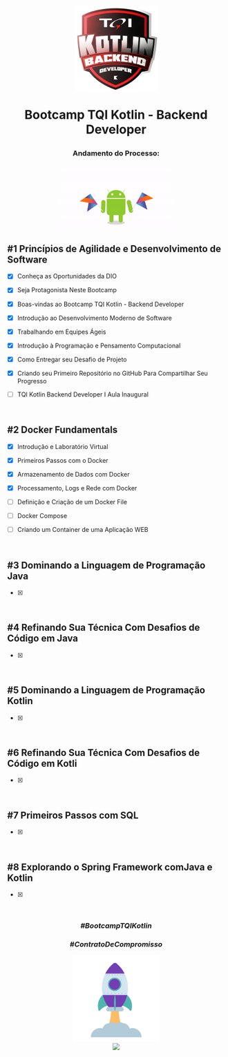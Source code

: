 <div align="center">


<h1><img height="200vh" src="Imagens/logo_bootcamp.webp">

Bootcamp TQI Kotlin - Backend Developer </h1>

<h3> Andamento do Processo:</h3>

<img height="150vh" src="Imagens/kotlin.gif">

</div>


## #1 Princípios de Agilidade e Desenvolvimento de Software

  - [x] Conheça as Oportunidades da DIO

  - [x] Seja Protagonista Neste Bootcamp
  
  - [x] Boas-vindas ao Bootcamp TQI Kotlin - Backend Developer

  - [x] Introdução ao Desenvolvimento Moderno de Software

  - [x] Trabalhando em Equipes Ágeis
 
  - [x] Introdução à Programação e Pensamento Computacional
  
  - [x]	Como Entregar seu Desafio de Projeto
	
  - [x] Criando seu Primeiro Repositório no GitHub Para Compartilhar Seu Progresso

  - [ ] TQI Kotlin Backend Developer I Aula Inaugural


  <br/>


## #2 Docker Fundamentals

  - [x] Introdução e Laboratório Virtual

  - [x] Primeiros Passos com o Docker

  - [x] Armazenamento de Dados com Docker

  - [x] Processamento, Logs e Rede com Docker

  - [ ] Definição e Criação de um Docker File

  - [ ] Docker Compose

  - [ ] Criando um Container de uma Aplicação WEB

  <br/>

## #3 Dominando a Linguagem de Programação Java

  - [x] 

  <br/>  


## #4 Refinando Sua Técnica Com Desafios de Código em Java

  - [x] 

  <br/>  

## #5 Dominando a Linguagem de Programação Kotlin

  - [x] 

  <br/>    

## #6 Refinando Sua Técnica Com Desafios de Código em Kotli

  - [x] 

  <br/>    


## #7 Primeiros Passos com SQL

  - [x] 

  <br/>    


## #8 Explorando o Spring Framework comJava e Kotlin	


  - [x] 

  <br/>    




  <div align="center">

### _#BootcampTQIKotlin_

### _#ContratoDeCompromisso_

  <img height="200vh" src="Imagens/foguete.gif"><br><a href="https://www.linkedin.com/in/adrianolima-dev/" target="_blank"><img height="40vh" src="https://cdn-icons-png.flaticon.com/512/3536/3536505.png" target="_blank"></a>
</div>